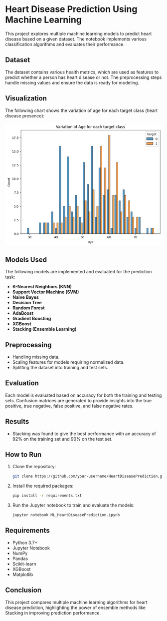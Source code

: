 # Heart Disease Prediction Using Machine Learning

This project explores multiple machine learning models to predict heart disease based on a given dataset. The notebook implements various classification algorithms and evaluates their performance.

## Dataset

The dataset contains various health metrics, which are used as features to predict whether a person has heart disease or not. The preprocessing steps handle missing values and ensure the data is ready for modeling.

## Visualization

The following chart shows the variation of age for each target class (heart disease presence):

![Variation of Age for each target class](./output.png)
## Models Used

The following models are implemented and evaluated for the prediction task:

- **K-Nearest Neighbors (KNN)**
- **Support Vector Machine (SVM)**
- **Naive Bayes**
- **Decision Tree**
- **Random Forest**
- **AdaBoost**
- **Gradient Boosting**
- **XGBoost**
- **Stacking (Ensemble Learning)**

## Preprocessing

- Handling missing data.
- Scaling features for models requiring normalized data.
- Splitting the dataset into training and test sets.

## Evaluation

Each model is evaluated based on accuracy for both the training and testing sets. Confusion matrices are generated to provide insights into the true positive, true negative, false positive, and false negative rates.

## Results

- Stacking was found to give the best performance with an accuracy of 92% on the training set and 90% on the test set.
  
## How to Run

1. Clone the repository:
    ```bash
    git clone https://github.com/your-username/HeartDiseasePrediction.git
    ```
2. Install the required packages:
    ```bash
    pip install -r requirements.txt
    ```
3. Run the Jupyter notebook to train and evaluate the models:
    ```bash
    jupyter notebook ML_HeartDiseasePrediction.ipynb
    ```

## Requirements

- Python 3.7+
- Jupyter Notebook
- NumPy
- Pandas
- Scikit-learn
- XGBoost
- Matplotlib

## Conclusion

This project compares multiple machine learning algorithms for heart disease prediction, highlighting the power of ensemble methods like Stacking in improving prediction performance.
